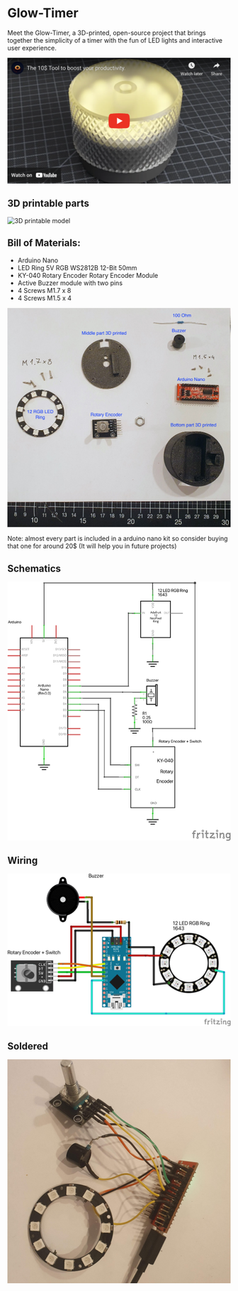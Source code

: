 # Glow-Timer

Meet the Glow-Timer, a 3D-printed, open-source project that brings together the simplicity of a timer with the fun of LED lights and interactive user experience.

[![Glow-Timer](doc/img/time-glow-youtube.png)](https://www.youtube.com/watch?v=RIDGBI8uO3s)

## 3D printable parts

![3D printable model](https://www.printables.com/model/486034-glow-timer-the-10-productivity-tool)

## Bill of Materials: 

- Arduino Nano
- LED Ring 5V RGB WS2812B 12-Bit 50mm
- KY-040 Rotary Encoder Rotary Encoder Module
- Active Buzzer module with two pins
- 4 Screws  M1.7 x 8 
- 4 Screws  M1.5 x 4

![Parts](doc/img/parts.jpg)

Note: almost every part is included in a arduino nano kit so consider buying that one for around 20$ (It will help you in future projects)

## Schematics

![Schematics](doc/img/schem.png)

## Wiring

![Wiring](doc/img/wiring.png)

## Soldered
![Soldered](doc/img/soldered.jpg)